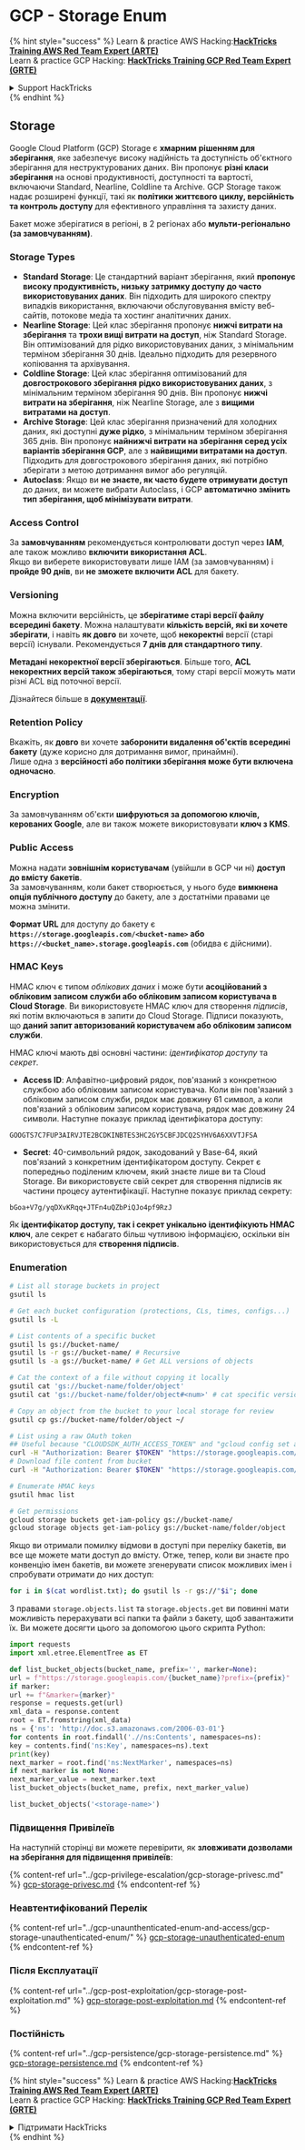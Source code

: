 # GCP - Storage Enum

{% hint style="success" %}
Learn & practice AWS Hacking:<img src="../../../.gitbook/assets/image (1).png" alt="" data-size="line">[**HackTricks Training AWS Red Team Expert (ARTE)**](https://training.hacktricks.xyz/courses/arte)<img src="../../../.gitbook/assets/image (1).png" alt="" data-size="line">\
Learn & practice GCP Hacking: <img src="../../../.gitbook/assets/image (2).png" alt="" data-size="line">[**HackTricks Training GCP Red Team Expert (GRTE)**<img src="../../../.gitbook/assets/image (2).png" alt="" data-size="line">](https://training.hacktricks.xyz/courses/grte)

<details>

<summary>Support HackTricks</summary>

* Check the [**subscription plans**](https://github.com/sponsors/carlospolop)!
* **Join the** 💬 [**Discord group**](https://discord.gg/hRep4RUj7f) or the [**telegram group**](https://t.me/peass) or **follow** us on **Twitter** 🐦 [**@hacktricks\_live**](https://twitter.com/hacktricks\_live)**.**
* **Share hacking tricks by submitting PRs to the** [**HackTricks**](https://github.com/carlospolop/hacktricks) and [**HackTricks Cloud**](https://github.com/carlospolop/hacktricks-cloud) github repos.

</details>
{% endhint %}

## Storage

Google Cloud Platform (GCP) Storage є **хмарним рішенням для зберігання**, яке забезпечує високу надійність та доступність об'єктного зберігання для неструктурованих даних. Він пропонує **різні класи зберігання** на основі продуктивності, доступності та вартості, включаючи Standard, Nearline, Coldline та Archive. GCP Storage також надає розширені функції, такі як **політики життєвого циклу, версійність та контроль доступу** для ефективного управління та захисту даних.

Бакет може зберігатися в регіоні, в 2 регіонах або **мульти-регіонально (за замовчуванням)**.

### Storage Types

* **Standard Storage**: Це стандартний варіант зберігання, який **пропонує високу продуктивність, низьку затримку доступу до часто використовуваних даних**. Він підходить для широкого спектру випадків використання, включаючи обслуговування вмісту веб-сайтів, потокове медіа та хостинг аналітичних даних.
* **Nearline Storage**: Цей клас зберігання пропонує **нижчі витрати на зберігання** та **трохи вищі витрати на доступ**, ніж Standard Storage. Він оптимізований для рідко використовуваних даних, з мінімальним терміном зберігання 30 днів. Ідеально підходить для резервного копіювання та архівування.
* **Coldline Storage**: Цей клас зберігання оптимізований для **довгострокового зберігання рідко використовуваних даних**, з мінімальним терміном зберігання 90 днів. Він пропонує **нижчі витрати на зберігання**, ніж Nearline Storage, але з **вищими витратами на доступ**.
* **Archive Storage**: Цей клас зберігання призначений для холодних даних, які доступні **дуже рідко**, з мінімальним терміном зберігання 365 днів. Він пропонує **найнижчі витрати на зберігання серед усіх варіантів зберігання GCP**, але з **найвищими витратами на доступ**. Підходить для довгострокового зберігання даних, які потрібно зберігати з метою дотримання вимог або регуляцій.
* **Autoclass**: Якщо ви **не знаєте, як часто будете отримувати доступ** до даних, ви можете вибрати Autoclass, і GCP **автоматично змінить тип зберігання, щоб мінімізувати витрати**.

### Access Control

За **замовчуванням** рекомендується контролювати доступ через **IAM**, але також можливо **включити використання ACL**.\
Якщо ви виберете використовувати лише IAM (за замовчуванням) і **пройде 90 днів**, ви **не зможете включити ACL** для бакету.

### Versioning

Можна включити версійність, це **зберігатиме старі версії файлу всередині бакету**. Можна налаштувати **кількість версій, які ви хочете зберігати**, і навіть **як довго** ви хочете, щоб **некоректні** версії (старі версії) існували. Рекомендується **7 днів для стандартного типу**.

**Метадані некоректної версії зберігаються**. Більше того, **ACL некоректних версій також зберігаються**, тому старі версії можуть мати різні ACL від поточної версії.

Дізнайтеся більше в [**документації**](https://cloud.google.com/storage/docs/object-versioning).

### Retention Policy

Вкажіть, як **довго** ви хочете **заборонити видалення об'єктів всередині бакету** (дуже корисно для дотримання вимог, принаймні).\
Лише одна з **версійності або політики зберігання може бути включена одночасно**.

### Encryption

За замовчуванням об'єкти **шифруються за допомогою ключів, керованих Google**, але ви також можете використовувати **ключ з KMS**.

### Public Access

Можна надати **зовнішнім користувачам** (увійшли в GCP чи ні) **доступ до вмісту бакетів**.\
За замовчуванням, коли бакет створюється, у нього буде **вимкнена опція публічного доступу** до бакету, але з достатніми правами це можна змінити.

**Формат URL** для доступу до бакету є **`https://storage.googleapis.com/<bucket-name>` або `https://<bucket_name>.storage.googleapis.com`** (обидва є дійсними).

### HMAC Keys

HMAC ключ є типом _облікових даних_ і може бути **асоційований з обліковим записом служби або обліковим записом користувача в Cloud Storage**. Ви використовуєте HMAC ключ для створення _підписів_, які потім включаються в запити до Cloud Storage. Підписи показують, що **даний запит авторизований користувачем або обліковим записом служби**.

HMAC ключі мають дві основні частини: _ідентифікатор доступу_ та _секрет_.

*   **Access ID**: Алфавітно-цифровий рядок, пов'язаний з конкретною службою або обліковим записом користувача. Коли він пов'язаний з обліковим записом служби, рядок має довжину 61 символ, а коли пов'язаний з обліковим записом користувача, рядок має довжину 24 символи. Наступне показує приклад ідентифікатора доступу:

`GOOGTS7C7FUP3AIRVJTE2BCDKINBTES3HC2GY5CBFJDCQ2SYHV6A6XXVTJFSA`
*   **Secret**: 40-символьний рядок, закодований у Base-64, який пов'язаний з конкретним ідентифікатором доступу. Секрет є попередньо поділеним ключем, який знаєте лише ви та Cloud Storage. Ви використовуєте свій секрет для створення підписів як частини процесу аутентифікації. Наступне показує приклад секрету:

`bGoa+V7g/yqDXvKRqq+JTFn4uQZbPiQJo4pf9RzJ`

Як **ідентифікатор доступу, так і секрет унікально ідентифікують HMAC ключ**, але секрет є набагато більш чутливою інформацією, оскільки він використовується для **створення підписів**.

### Enumeration
```bash
# List all storage buckets in project
gsutil ls

# Get each bucket configuration (protections, CLs, times, configs...)
gsutil ls -L

# List contents of a specific bucket
gsutil ls gs://bucket-name/
gsutil ls -r gs://bucket-name/ # Recursive
gsutil ls -a gs://bucket-name/ # Get ALL versions of objects

# Cat the context of a file without copying it locally
gsutil cat 'gs://bucket-name/folder/object'
gsutil cat 'gs://bucket-name/folder/object#<num>' # cat specific version

# Copy an object from the bucket to your local storage for review
gsutil cp gs://bucket-name/folder/object ~/

# List using a raw OAuth token
## Useful because "CLOUDSDK_AUTH_ACCESS_TOKEN" and "gcloud config set auth/access_token_file" doesn't work with gsutil
curl -H "Authorization: Bearer $TOKEN" "https://storage.googleapis.com/storage/v1/b/<storage-name>/o"
# Download file content from bucket
curl -H "Authorization: Bearer $TOKEN" "https://storage.googleapis.com/storage/v1/b/supportstorage-58249/o/flag.txt?alt=media" --output -

# Enumerate HMAC keys
gsutil hmac list

# Get permissions
gcloud storage buckets get-iam-policy gs://bucket-name/
gcloud storage objects get-iam-policy gs://bucket-name/folder/object
```
Якщо ви отримали помилку відмови в доступі при переліку бакетів, ви все ще можете мати доступ до вмісту. Отже, тепер, коли ви знаєте про конвенцію імен бакетів, ви можете згенерувати список можливих імен і спробувати отримати до них доступ:
```bash
for i in $(cat wordlist.txt); do gsutil ls -r gs://"$i"; done
```
З правами `storage.objects.list` та `storage.objects.get` ви повинні мати можливість перерахувати всі папки та файли з бакету, щоб завантажити їх. Ви можете досягти цього за допомогою цього скрипта Python:
```python
import requests
import xml.etree.ElementTree as ET

def list_bucket_objects(bucket_name, prefix='', marker=None):
url = f"https://storage.googleapis.com/{bucket_name}?prefix={prefix}"
if marker:
url += f"&marker={marker}"
response = requests.get(url)
xml_data = response.content
root = ET.fromstring(xml_data)
ns = {'ns': 'http://doc.s3.amazonaws.com/2006-03-01'}
for contents in root.findall('.//ns:Contents', namespaces=ns):
key = contents.find('ns:Key', namespaces=ns).text
print(key)
next_marker = root.find('ns:NextMarker', namespaces=ns)
if next_marker is not None:
next_marker_value = next_marker.text
list_bucket_objects(bucket_name, prefix, next_marker_value)

list_bucket_objects('<storage-name>')
```
### Підвищення Привілеїв

На наступній сторінці ви можете перевірити, як **зловживати дозволами на зберігання для підвищення привілеїв**:

{% content-ref url="../gcp-privilege-escalation/gcp-storage-privesc.md" %}
[gcp-storage-privesc.md](../gcp-privilege-escalation/gcp-storage-privesc.md)
{% endcontent-ref %}

### Неавтентифікований Перелік

{% content-ref url="../gcp-unaunthenticated-enum-and-access/gcp-storage-unauthenticated-enum/" %}
[gcp-storage-unauthenticated-enum](../gcp-unaunthenticated-enum-and-access/gcp-storage-unauthenticated-enum/)
{% endcontent-ref %}

### Після Експлуатації

{% content-ref url="../gcp-post-exploitation/gcp-storage-post-exploitation.md" %}
[gcp-storage-post-exploitation.md](../gcp-post-exploitation/gcp-storage-post-exploitation.md)
{% endcontent-ref %}

### Постійність

{% content-ref url="../gcp-persistence/gcp-storage-persistence.md" %}
[gcp-storage-persistence.md](../gcp-persistence/gcp-storage-persistence.md)
{% endcontent-ref %}

{% hint style="success" %}
Learn & practice AWS Hacking:<img src="../../../.gitbook/assets/image (1).png" alt="" data-size="line">[**HackTricks Training AWS Red Team Expert (ARTE)**](https://training.hacktricks.xyz/courses/arte)<img src="../../../.gitbook/assets/image (1).png" alt="" data-size="line">\
Learn & practice GCP Hacking: <img src="../../../.gitbook/assets/image (2).png" alt="" data-size="line">[**HackTricks Training GCP Red Team Expert (GRTE)**<img src="../../../.gitbook/assets/image (2).png" alt="" data-size="line">](https://training.hacktricks.xyz/courses/grte)

<details>

<summary>Підтримати HackTricks</summary>

* Перевірте [**плани підписки**](https://github.com/sponsors/carlospolop)!
* **Приєднуйтесь до** 💬 [**групи Discord**](https://discord.gg/hRep4RUj7f) або [**групи Telegram**](https://t.me/peass) або **слідкуйте** за нами в **Twitter** 🐦 [**@hacktricks\_live**](https://twitter.com/hacktricks\_live)**.**
* **Діліться хакерськими трюками, надсилаючи PR до** [**HackTricks**](https://github.com/carlospolop/hacktricks) та [**HackTricks Cloud**](https://github.com/carlospolop/hacktricks-cloud) репозиторіїв на GitHub.

</details>
{% endhint %}
